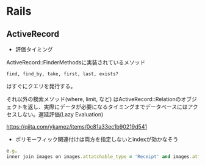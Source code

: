# Rails

## ActiveRecord

- 評価タイミング

ActiveRecord::FinderMethodsに実装されているメソッド
```
find, find_by, take, first, last, exists?
```
はすぐにクエリを発行する。

それ以外の検索メソッド(where, limit, など)
はActiveRecord::Relationのオブジェクトを返し、実際にデータが必要になるタイミングまでデータベースにはアクセスしない。遅延評価(Lazy Evaluation)

https://qiita.com/ykamez/items/0c81a33ec1b90219d541

- ポリモーフィック関連付けは両方を指定しないとindexが効かなそう
```ruby
e.g.
inner join images on images.attatchable_type = 'Receipt' and images.attatchable_id = receipts.id
```
